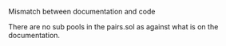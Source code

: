 Mismatch between documentation and code

There are no sub pools in the pairs.sol as against what is on the documentation. 